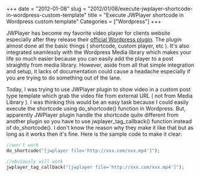 +++
date = "2012-01-08"
slug = "2012/01/08/execute-jwplayer-shortcode-in-wordpress-custom-template"
title = "Execute JWPlayer shortcode in Wordpress custom template"
Categories = ["Wordpress"]
+++

JWPlayer has become my favorite video player for clients website especially after they release their [official Wordpress plugin](http://wordpress.org/extend/plugins/jw-player-plugin-for-wordpress/). The plugin almost done all the basic things ( shortcode, custom player, etc ). It's also integrated seamlessly with the Wordpress Media library which makes your life so much easier because you can easily add the player to a post straightly from media library. However, aside from all that simple integration and setup, it lacks of documentation could cause a headache especially if you are trying to do something out of the lane.

Today, I was trying to use JWPlayer plugin to show video in a custom post type template which grab the video file from external URL ( not from Media Library ). I was thinking this would be an easy task because I could easily execute the shortcode using do_shortcode() function in Wordpress. But, apparently JWPlayer plugin handle the shortcode quite different from another plugin so you have to use jwplayer_tag_callback() function instead of do_shortcode(). I don't know the reason why they make it like that but as long as it works then it's fine. Here is the sample code to make it clear:

    
``` php    
//won't work
do_shortcode("[jwplayer file='http://xxx.com/xxx.mp4']");

//obviously will work
jwplayer_tag_callback("[jwplayer file='http://xxx.com/xxx.mp4']");
```
    
